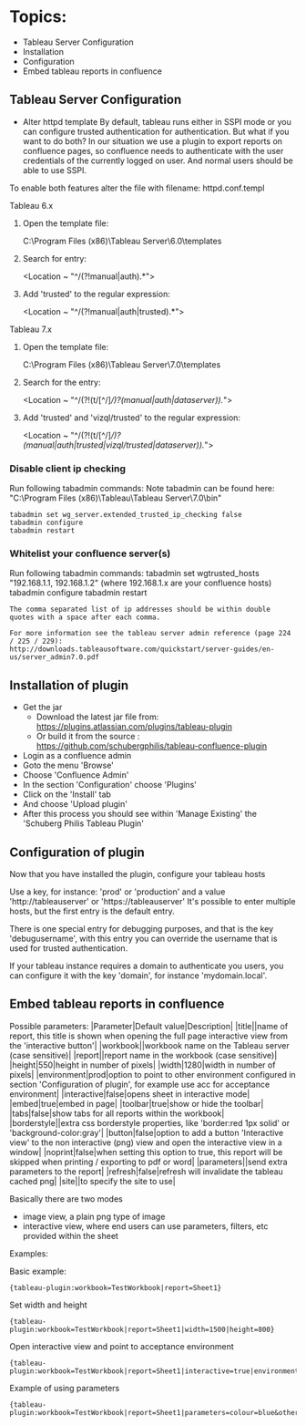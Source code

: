 # Topics:
* Tableau Server Configuration
* Installation
* Configuration
* Embed tableau reports in confluence

## Tableau Server Configuration
* Alter httpd template
By default, tableau runs either in SSPI mode or you can configure trusted authentication for authentication. But what if you want to do both?
In our situation we use a plugin to export reports on confluence pages, so confluence needs to authenticate with the user credentials of the currently logged on user. And normal users should be able to use SSPI.

To enable both features alter the file with filename: httpd.conf.templ

Tableau 6.x

1. Open the template file:

    C:\Program Files (x86)\Tableau Server\6.0\templates

2. Search for entry:

    <Location ~ "^/(?!manual|auth).*">

3. Add 'trusted' to the regular expression:

    <Location ~ "^/(?!manual|auth|trusted).*">

Tableau 7.x

1. Open the template file:

    C:\Program Files (x86)\Tableau Server\7.0\templates

2. Search for the entry:

    <Location ~ "^/(?!(t/[^/]*/)?(manual|auth|dataserver)).*">

3. Add 'trusted' and 'vizql/trusted' to the regular expression:

    <Location ~ "^/(?!(t/[^/]*/)?(manual|auth|trusted|vizql/trusted|dataserver)).*">

### Disable client ip checking
Run following tabadmin commands:
Note tabadmin can be found here: "C:\Program Files (x86)\Tableau\Tableau Server\7.0\bin"

	tabadmin set wg_server.extended_trusted_ip_checking false
	tabadmin configure
	tabadmin restart

### Whitelist your confluence server(s)
Run following tabadmin commands:
    tabadmin set wgtrusted_hosts "192.168.1.1, 192.168.1.2" (where 192.168.1.x are your confluence hosts)
    tabadmin configure
    tabadmin restart

	The comma separated list of ip addresses should be within double quotes with a space after each comma.

	For more information see the tableau server admin reference (page 224 / 225 / 229):
	http://downloads.tableausoftware.com/quickstart/server-guides/en-us/server_admin7.0.pdf

## Installation of plugin
* Get the jar
    * Download the latest jar file from: https://plugins.atlassian.com/plugins/tableau-plugin
	* Or build it from the source : https://github.com/schubergphilis/tableau-confluence-plugin
* Login as a confluence admin
* Goto the menu 'Browse'
* Choose 'Confluence Admin'
* In the section 'Configuration' choose 'Plugins'
* Click on the 'Install' tab
* And choose 'Upload plugin'
* After this process you should see within 'Manage Existing' the 'Schuberg Philis Tableau Plugin'

## Configuration of plugin
Now that you have installed the plugin, configure your tableau hosts

Use a key, for instance: 'prod' or 'production' and a value 'http://tableauserver' or 'https://tableauserver'
It's possible to enter multiple hosts, but the first entry is the default entry.

There is one special entry for debugging purposes, and that is the key 'debugusername', with this entry you can override the username that is used for trusted authentication.

If your tableau instance requires a domain to authenticate you users, you can configure it with the key 'domain', for instance 'mydomain.local'.

## Embed tableau reports in confluence

Possible parameters:
|Parameter|Default value|Description|
|title||name of report, this title is shown when opening the full page interactive view from the 'interactive button'|
|workbook||workbook name on the Tableau server (case sensitive)|
|report||report name in the workbook (case sensitive)|
|height|550|height in number of pixels|
|width|1280|width in number of pixels|
|environment|prod|option to point to other environment configured in section 'Configuration of plugin', for example use acc for acceptance environment|
|interactive|false|opens sheet in interactive mode|
|embed|true|embed in page|
|toolbar|true|show or hide the toolbar|
|tabs|false|show tabs for all reports within the workbook|
|borderstyle||extra css borderstyle properties, like 'border:red 1px solid' or 'background-color:gray'|
|button|false|option to add a button 'Interactive view' to the non interactive (png) view and open the interactive view in a window|
|noprint|false|when setting this option to true, this report will be skipped when printing / exporting to pdf or word|
|parameters||send extra parameters to the report|
|refresh|false|refresh will invalidate the tableau cached png|
|site||to specify the site to use|

Basically there are two modes
* image view, a plain png type of image
* interactive view, where end users can use parameters, filters, etc provided within the sheet

Examples:

Basic example:

    {tableau-plugin:workbook=TestWorkbook|report=Sheet1}

Set width and height

    {tableau-plugin:workbook=TestWorkbook|report=Sheet1|width=1500|height=800}

Open interactive view and point to acceptance environment

    {tableau-plugin:workbook=TestWorkbook|report=Sheet1|interactive=true|environment=acc}

Example of using parameters

    {tableau-plugin:workbook=TestWorkbook|report=Sheet1|parameters=colour=blue&othervalue=100}
